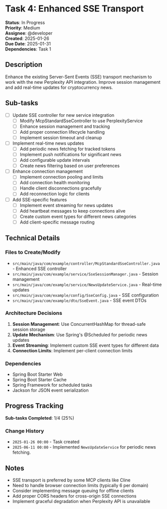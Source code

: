 # Task 4: Enhanced SSE Transport

**Status**: In Progress  
**Priority**: Medium  
**Assignee**: @developer  
**Created**: 2025-01-26  
**Due Date**: 2025-01-31  
**Dependencies**: Task 1

## Description

Enhance the existing Server-Sent Events (SSE) transport mechanism to work with the new Perplexity API integration. Improve session management and add real-time updates for cryptocurrency news.

## Sub-tasks

- [ ] Update SSE controller for new service integration
    - [ ] Modify McpStandardSseController to use PerplexityService
    - [ ] Enhance session management and tracking
    - [ ] Add proper connection lifecycle handling
    - [ ] Implement session timeout and cleanup
- [ ] Implement real-time news updates
    - [ ] Add periodic news fetching for tracked tokens
    - [ ] Implement push notifications for significant news
    - [ ] Add configurable update intervals
    - [ ] Create news filtering based on user preferences
- [ ] Enhance connection management
    - [ ] Implement connection pooling and limits
    - [ ] Add connection health monitoring
    - [ ] Handle client disconnections gracefully
    - [ ] Add reconnection logic for clients
- [ ] Add SSE-specific features
    - [ ] Implement event streaming for news updates
    - [ ] Add heartbeat messages to keep connections alive
    - [ ] Create custom event types for different news categories
    - [ ] Add client-specific message routing

## Technical Details

### Files to Create/Modify

- `src/main/java/com/example/controller/McpStandardSseController.java` - Enhanced SSE controller
- `src/main/java/com/example/service/SseSessionManager.java` - Session management
- `src/main/java/com/example/service/NewsUpdateService.java` - Real-time updates
- `src/main/java/com/example/config/SseConfig.java` - SSE configuration
- `src/main/java/com/example/dto/SseEvent.java` - SSE event DTOs

### Architecture Decisions

1. **Session Management**: Use ConcurrentHashMap for thread-safe session storage
2. **Update Mechanism**: Use Spring's @Scheduled for periodic news updates
3. **Event Streaming**: Implement custom SSE event types for different data
4. **Connection Limits**: Implement per-client connection limits

### Dependencies

- Spring Boot Starter Web
- Spring Boot Starter Cache
- Spring Framework for scheduled tasks
- Jackson for JSON event serialization

## Progress Tracking

**Sub-tasks Completed**: 1/4 (25%)

### Change History

- `2025-01-26 00:00` - Task created
- `2025-06-11 00:00` - Implemented `NewsUpdateService` for periodic news fetching.

## Notes

- SSE transport is preferred by some MCP clients like Cline
- Need to handle browser connection limits (typically 6 per domain)
- Consider implementing message queuing for offline clients
- Add proper CORS headers for cross-origin SSE connections
- Implement graceful degradation when Perplexity API is unavailable 